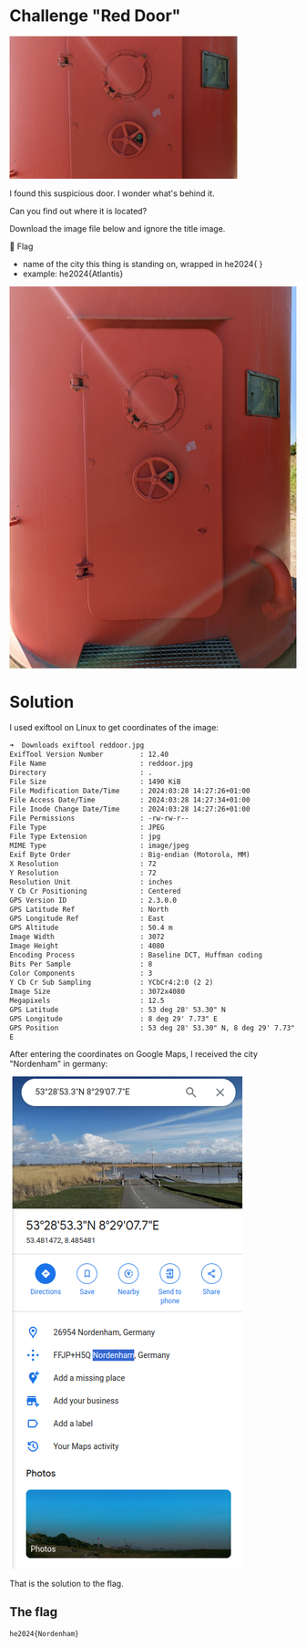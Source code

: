 # Challenge "Red Door"
<img src="banner.jpeg" width="400px" alt="Banner Image" />

I found this suspicious door. I wonder what's behind it.

Can you find out where it is located?

Download the image file below and ignore the title image.

🚩 Flag
- name of the city this thing is standing on, wrapped in he2024{ }
- example: he2024{Atlantis}

![reddoor.jpg](reddoor.jpg)

# Solution
I used exiftool on Linux to get coordinates of the image:

    ➜  Downloads exiftool reddoor.jpg         
    ExifTool Version Number         : 12.40
    File Name                       : reddoor.jpg
    Directory                       : .
    File Size                       : 1490 KiB
    File Modification Date/Time     : 2024:03:28 14:27:26+01:00
    File Access Date/Time           : 2024:03:28 14:27:34+01:00
    File Inode Change Date/Time     : 2024:03:28 14:27:26+01:00
    File Permissions                : -rw-rw-r--
    File Type                       : JPEG
    File Type Extension             : jpg
    MIME Type                       : image/jpeg
    Exif Byte Order                 : Big-endian (Motorola, MM)
    X Resolution                    : 72
    Y Resolution                    : 72
    Resolution Unit                 : inches
    Y Cb Cr Positioning             : Centered
    GPS Version ID                  : 2.3.0.0
    GPS Latitude Ref                : North
    GPS Longitude Ref               : East
    GPS Altitude                    : 50.4 m
    Image Width                     : 3072
    Image Height                    : 4080
    Encoding Process                : Baseline DCT, Huffman coding
    Bits Per Sample                 : 8
    Color Components                : 3
    Y Cb Cr Sub Sampling            : YCbCr4:2:0 (2 2)
    Image Size                      : 3072x4080
    Megapixels                      : 12.5
    GPS Latitude                    : 53 deg 28' 53.30" N
    GPS Longitude                   : 8 deg 29' 7.73" E
    GPS Position                    : 53 deg 28' 53.30" N, 8 deg 29' 7.73" E

After entering the coordinates on Google Maps, I received the city "Nordenham" in germany:

![Google Maps Result](google_maps.png)

That is the solution to the flag.

## The flag
    he2024{Nordenham}
